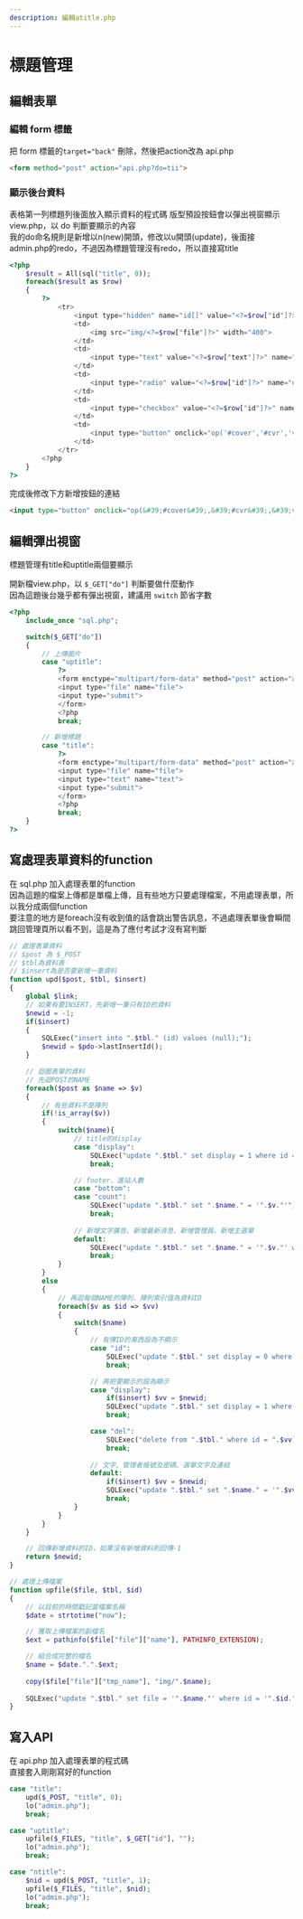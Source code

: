 ```yaml
---
description: 編輯atitle.php
---
```


# 標題管理

## 編輯表單

### 編輯 form 標籤

把 form 標籤的`target="back"` 刪除，然後把action改為 api.php

```html
<form method="post" action="api.php?do=tii">
```

### 顯示後台資料

表格第一列標題列後面放入顯示資料的程式碼
版型預設按鈕會以彈出視窗顯示 view.php，以 do 判斷要顯示的內容  
我的do命名規則是新增以n(new)開頭，修改以u開頭(update)，後面接admin.php的redo，不過因為標題管理沒有redo，所以直接寫title
```php
<?php
	$result = All(sql("title", 0));
	foreach($result as $row)
	{
		?>
			<tr>
				<input type="hidden" name="id[]" value="<?=$row["id"]?>">
				<td>
					<img src="img/<?=$row["file"]?>" width="400">
				</td>
				<td>
					<input type="text" value="<?=$row["text"]?>" name="text[<?=$row["id"]?>]">
				</td>
				<td>
					<input type="radio" value="<?=$row["id"]?>" name="display" <?=($row["display"])?"checked":""?>>
				</td>
				<td>
					<input type="checkbox" value="<?=$row["id"]?>" name="del[]">
				</td>
				<td>
					<input type="button" onclick="op('#cover','#cvr','view.php?do=uptitle&id=<?=$row["id"]?>')" value="更新圖片">
				</td>
			</tr>
		<?php
	}
?>
```
完成後修改下方新增按鈕的連結  

```html
<input type="button" onclick="op(&#39;#cover&#39;,&#39;#cvr&#39;,&#39;view.php?do=ntitle&#39;)" value="新增網站標題圖片">
```

## 編輯彈出視窗
標題管理有title和uptitle兩個要顯示

開新檔view.php，以 `$_GET["do"]` 判斷要做什麼動作  
因為這題後台幾乎都有彈出視窗，建議用 `switch` 節省字數

```php
<?php
	include_once "sql.php";

	switch($_GET["do"])
	{
		// 上傳圖片
		case "uptitle":
			?>
			<form enctype="multipart/form-data" method="post" action="api.php?do=uptitle&id=<?=$_GET["id"]?>">
			<input type="file" name="file">
			<input type="submit">
			</form>
			<?php
			break;

		// 新增標題
		case "title":
			?>
			<form enctype="multipart/form-data" method="post" action="api.php?do=ntitle">
			<input type="file" name="file">
			<input type="text" name="text">
			<input type="submit">
			</form>
			<?php
			break;
	}
?>
```

## 寫處理表單資料的function

在 sql.php 加入處理表單的function  
因為這題的檔案上傳都是單檔上傳，且有些地方只要處理檔案，不用處理表單，所以我分成兩個function  
要注意的地方是foreach沒有收到值的話會跳出警告訊息，不過處理表單後會瞬間跳回管理頁所以看不到，這是為了應付考試才沒有寫判斷
```php
// 處理表單資料
// $post 為 $_POST
// $tbl為資料表
// $insert為是否要新增一筆資料
function upd($post, $tbl, $insert)
{
	global $link; 
	// 如果有要INSERT，先新增一筆只有ID的資料
	$newid = -1;
	if($insert)	
	{
		SQLExec("insert into ".$tbl." (id) values (null);");	
		$newid = $pdo->lastInsertId();
	}

	// 迴圈表單的資料
	// 先迴POST的NAME
	foreach($post as $name => $v)
	{
		// 有些資料不是陣列
		if(!is_array($v))
		{
			switch($name){
				// title的display
				case "display":
					SQLExec("update ".$tbl." set display = 1 where id = ".$v);
					break;

				// footer、進站人數
				case "bottom":
				case "count":
					SQLExec("update ".$tbl." set ".$name." = '".$v."'");
					break;
				
				// 新增文字廣告、新增最新消息、新增管理員、新增主選單
				default:
					SQLExec("update ".$tbl." set ".$name." = '".$v."' where id = ".$newid);
					break;
			}
		}
		else
		{
			// 再迴每個NAME的陣列，陣列索引值為資料ID
			foreach($v as $id => $vv)
			{
				switch($name)
				{
					// 有傳ID的東西設為不顯示
					case "id":
						SQLExec("update ".$tbl." set display = 0 where id = ".$vv);
						break;

					// 再把要顯示的設為顯示
					case "display":
						if($insert) $vv = $newid;
						SQLExec("update ".$tbl." set display = 1 where id = ".$vv);
						break;

					case "del":
						SQLExec("delete from ".$tbl." where id = ".$vv);
						break;
					
					// 文字、管理者帳號及密碼、選單文字及連結
					default:
						if($insert) $vv = $newid;
						SQLExec("update ".$tbl." set ".$name." = '".$vv."' where id = ".$id);
						break;					
				}
			}
		}
	}

	// 回傳新增資料的ID，如果沒有新增資料則回傳-1
	return $newid;
}

// 處理上傳檔案
function upfile($file, $tbl, $id)
{
	// 以目前的時間戳記當檔案名稱
	$date = strtotime("now");

	// 獲取上傳檔案的副檔名
	$ext = pathinfo($file["file"]["name"], PATHINFO_EXTENSION);

	// 組合成完整的檔名
	$name = $date.".".$ext;
	
	copy($file["file"]["tmp_name"], "img/".$name);
	
	SQLExec("update ".$tbl." set file = '".$name."' where id = '".$id."'");
}
```

## 寫入API
在 api.php 加入處理表單的程式碼  
直接套入剛剛寫好的function
```php
case "title":
	upd($_POST, "title", 0);
	lo("admin.php");
	break;

case "uptitle":
	upfile($_FILES, "title", $_GET["id"], "");
	lo("admin.php");
	break;

case "ntitle":
	$nid = upd($_POST, "title", 1);
	upfile($_FILES, "title", $nid);
	lo("admin.php");
	break;
```